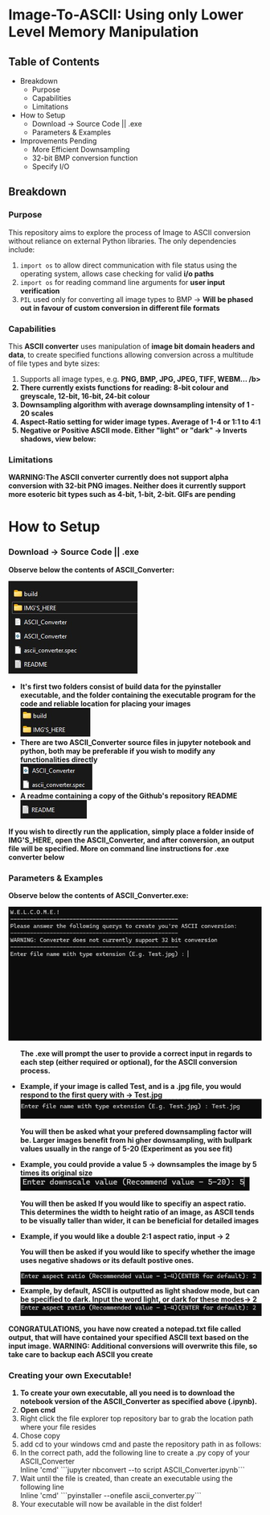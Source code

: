 # Image-To-ASCII: Using only Lower Level Memory Manipulation

<div>
  <h2>Table of Contents</h2>
</div>

<div>
  <ul>
    <li>Breakdown
    <ul>
      <li>Purpose</li>
      <li>Capabilities</li>
      <li>Limitations</li>
    </ul>
    </li>
    <li>How to Setup
    <ul>
      <li>Download -> Source Code || .exe</li>
      <li>Parameters & Examples</li>
    </ul>
    </li>
    <li>Improvements Pending
    <ul>
      <li>More Efficient Downsampling</li>
      <li>32-bit BMP conversion function</li>
      <li>Specify I/O</li>
    </ul>
    </li>
  </ul>
</div>

<div>
  <h2>Breakdown</h2>
</div>

<div>
  <h3>Purpose</h3>
  <p>This repository aims to explore the process of Image to ASCII conversion without reliance on external Python libraries. The only dependencies include:</p>
  <ol>
    <li><code>import os</code> to allow direct communication with file status using the operating system, allows case checking for valid <b>i/o paths</b></li>
    <li><code>import os</code> for reading command line arguments for <b>user input verification</b></li>
    <li><code>PIL</code> used only for converting all image types to BMP -> <b>Will be phased out in favour of custom conversion in different file formats</b></li>
  </ol>
</div>

<h3>Capabilities</h3>
  <p>This <b>ASCII converter</b> uses manipulation of <b>image bit domain headers and data</b>, to create specified functions allowing conversion across a multitude of file types and byte sizes:</p>
  <ol>
    <li>Supports all image types, e.g. <b>PNG, BMP, JPG, JPEG, TIFF, WEBM... /b></li>
    <li>There currently exists functions for reading: <b>8-bit colour and greyscale, 12-bit, 16-bit, 24-bit colour</b></li>
    <li>Downsampling algorithm with average downsampling intensity <b>of 1 - 20 scales</b></li>
    <li>Aspect-Ratio setting for wider image types. <b>Average of 1-4 or 1:1 to 4:1</b></li>
      <li>Negative or Positive ASCII mode. <b>Either "light" or "dark" -> Inverts shadows, view below:</b></li>
  </ol>
</div>

<h3>Limitations</h3>
  <p><b>WARNING:</b>The ASCII converter currently does not support alpha conversion with 32-bit PNG images. Neither does it currently support more esoteric bit types such as 4-bit, 1-bit, 2-bit. GIFs are pending</p>
</div>

<h1>How to Setup</h1>

<div>
  <h3>Download -> Source Code || .exe</h3>
  <p>Observe below the contents of ASCII_Converter:</p>
  <img src="README_IMG'S/Folder_1.jpg">
  <ul>
    <li><b>It's first two folders consist of build data for the pyinstaller executable, and the folder containing the executable program for the code and reliable location for placing your images</b></li>
    <img src="README_IMG'S/Folder_2.jpg">
    <li><b>There are two ASCII_Converter source files in jupyter notebook and python, both may be preferable if you wish to modify any functionalities directly</b></li>
    <img src="README_IMG'S/Folder_3.jpg">
    <li><b>A readme containing a copy of the Github's repository README</b></li>
    <img src="README_IMG'S/Folder_4.jpg">
  </ul>

  <p><b>If you wish to directly run the application, simply place a folder inside of IMG'S_HERE, open the ASCII_Converter, and after conversion, an output file will be specified. More on command line instructions for .exe converter below</b></p>
</div>

<div>
  <h3>Parameters & Examples</h3>
  <p>Observe below the contents of ASCII_Converter.exe:</p>
  <img src="README_IMG'S/c1.jpg">
  <ul>
    <p>The .exe will prompt the user to provide a correct input in regards to each step (either required or optional), for the ASCII conversion process.</p>
    <li><b>Example, if your image is called Test, and is a .jpg file, you would respond to the first query with -> Test.jpg</b></li>
    <img src="README_IMG'S/c2.jpg">
    <p>You will then be asked what your prefered downsampling factor will be. Larger images benefit from hi  gher downsampling, with bullpark values usually in the range of 5-20 (Experiment as you see fit)</p>
    <li><b>Example, you could provide a value 5 -> downsamples the image by 5 times its original size</b></li>
    <img src="README_IMG'S/c3.jpg">
    <p>You will then be asked If you would like to specifiy an aspect ratio. This determines the width to height ratio of an image, as ASCII tends to be visually taller than wider, it can be beneficial for detailed images</p>
    <li><b>Example, if you would like a double 2:1 aspect ratio, input -> 2</b></li>
    <p>You will then be asked if you would like to specify whether the image uses negative shadows or its default postive ones.</p>
    <img src="README_IMG'S/c4.jpg">
    <li><b>Example, by default, ASCII is outputted as light shadow mode, but can be specified to dark. Input the word light, or dark for these modes-> 2</b></li>
    <img src="README_IMG'S/c4.jpg">
  </ul>

  <p>CONGRATULATIONS, you have now created a notepad.txt file called output, that will have contained your specified ASCII text based on the input image. <b>WARNING: Additional conversions will overwrite this file, so take care to backup each ASCII you create</b></p>
</div>

<div>
  <h3>Creating your own Executable!</h3>
  <ol>
    <li><b>To create your own executable, all you need is to download the notebook version of the ASCII_Converter as specified above (.ipynb).</b></li>
    <li>Open cmd</b></li>
    <li>Right click the file explorer top repository bar to grab the location path where your file resides</b></li>
    <li>Chose copy</li>
    <li>add cd to your windows cmd and paste the repository path in as follows:</li>
    <li>In the correct path, add the following line to create a .py copy of your ASCII_Converter</li>
    Inline 'cmd'
  ```jupyter nbconvert --to script ASCII_Converter.ipynb```
  <li>Wait until the file is created, than create an executable using the following line</li>
    Inline 'cmd'
  ```pyinstaller --onefile ascii_converter.py```

  <li>Your executable will now be available in the dist folder!</li>
  </ol>
  
